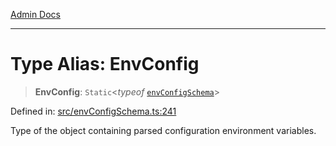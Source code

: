 [Admin Docs](/)

***

# Type Alias: EnvConfig

> **EnvConfig**: `Static`\<*typeof* [`envConfigSchema`](../variables/envConfigSchema.md)\>

Defined in: [src/envConfigSchema.ts:241](https://github.com/PalisadoesFoundation/talawa-api/blob/36e30b39ce897bdded5fea4859d9ae00485b5a4c/src/envConfigSchema.ts#L241)

Type of the object containing parsed configuration environment variables.
